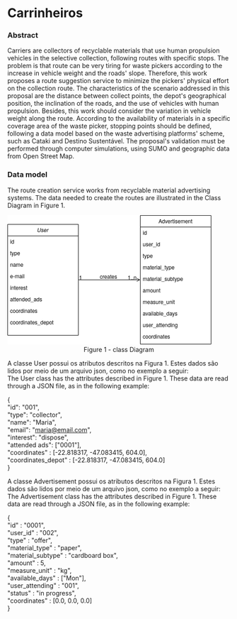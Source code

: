 # Carrinheiros

### Abstract  

Carriers are collectors of recyclable materials that use human propulsion vehicles in the selective collection, following routes with specific stops. The problem is that route can be very tiring for waste pickers according to the increase in vehicle weight and the roads' slope. Therefore, this work proposes a route suggestion service to minimize the pickers' physical effort on the collection route. The characteristics of the scenario addressed in this proposal are the distance between collect points, the depot's geographical position, the inclination of the roads, and the use of vehicles with human propulsion. Besides, this work should consider the variation in vehicle weight along the route. According to the availability of materials in a specific coverage area of the waste picker, stopping points should be defined, following a data model based on the waste advertising platforms' scheme, such as Cataki and Destino Sustentável. The proposal's validation must be performed through computer simulations, using SUMO and geographic data from Open Street Map.

### Data  model

The route creation service works from recyclable material advertising systems. The data needed to create the routes are illustrated in the Class Diagram in Figure 1.

<img src="https://raw.githubusercontent.com/vivirodrigues/Carrinheiros/main/documentation/classDiagram.png">
<center> Figure 1 - class Diagram </center>

A classe User possui os atributos descritos na Figura 1. Estes dados são lidos por meio de um arquivo json, como no exemplo a seguir:  
The User class has the attributes described in Figure 1. These data are read through a JSON file, as in the following example:  

{  
    "id": "001",  
    "type": "collector",  
    "name": "Maria",  
    "email": "maria@email.com",  
    "interest": "dispose",  
    "attended ads": ["0001"],  
    "coordinates" : [-22.818317, -47.083415, 604.0],  
    "coordinates_depot" : [-22.818317, -47.083415, 604.0]  
}  

A classe Advertisement possui os atributos descritos na Figura 1. Estes dados são lidos por meio de um arquivo json, como no exemplo a seguir:  
The Advertisement class has the attributes described in Figure 1. These data are read through a JSON file, as in the following example:  

{  
    "id" : "0001",  
    "user_id" : "002",  
    "type" : "offer",  
    "material_type" : "paper",  
    "material_subtype" : "cardboard box",  
    "amount" : 5,  
    "measure_unit" : "kg",  
    "available_days" : ["Mon"],  
    "user_attending" : "001",  
    "status" : "in progress",  
    "coordinates" : [0.0, 0.0, 0.0]  
}  

